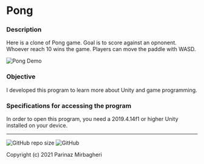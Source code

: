# Pong

### Description
Here is a clone of Pong game. Goal is to score against an opnonent. Whoever reach 10 wins the game. Players can move the paddle with WASD.

![Pong Demo](https://user-images.githubusercontent.com/56814825/146227233-65437bd3-4af2-471f-9669-584a3d67338a.gif)

### Objective
I developed this program to learn more about Unity and game programming.

### Specifications for accessing the program
In order to open this program, you need a 2019.4.14f1 or higher Unity installed on your device.

---
![GitHub repo size](https://img.shields.io/github/repo-size/WW164/Pong) ![GitHub](https://img.shields.io/github/license/WW164/Pong)

Copyright (c) 2021 Parinaz Mirbagheri
